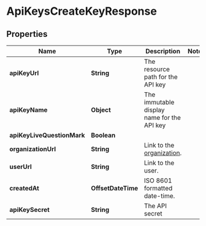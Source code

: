 

# ApiKeysCreateKeyResponse


## Properties

| Name | Type | Description | Notes |
|------------ | ------------- | ------------- | -------------|
|**apiKeyUrl** | **String** | The resource path for the API key |  |
|**apiKeyName** | **Object** | The immutable display name for the API key |  |
|**apiKeyLiveQuestionMark** | **Boolean** |  |  |
|**organizationUrl** | **String** | Link to the [organization](http://docs.griffin.com). |  |
|**userUrl** | **String** | Link to the user. |  |
|**createdAt** | **OffsetDateTime** | ISO 8601 formatted date-time. |  |
|**apiKeySecret** | **String** | The API secret |  |




